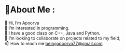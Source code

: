 # 💫About Me :
👋 Hi, I’m Apoorva
<br>
👀 I’m interested in programming.<br>
🌱 I have a good clasp on C++, Java and Python.<br>
🔭 I’m looking to collaborate on projects related to my field;<br>
📫 How to reach me beingapoorva77@gmail.com<br>
